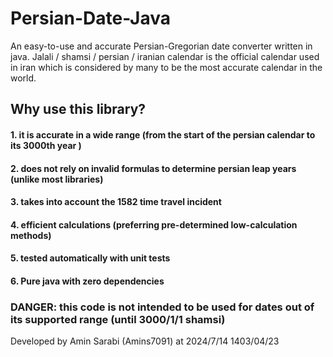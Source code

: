 # Persian-Date-Java

An easy-to-use and accurate Persian-Gregorian date converter written in java.
Jalali / shamsi / persian / iranian calendar is the official calendar used in iran which is considered by many to be the most accurate calendar
in the world.


## Why use this library?

#### 1. it is accurate in a wide range (from the start of the persian calendar to its 3000th year )

#### 2. does not rely on invalid formulas to determine persian leap years (unlike most libraries)

#### 3. takes into account the 1582 time travel incident

#### 4. efficient calculations (preferring pre-determined low-calculation methods)

#### 5. tested automatically with unit tests

#### 6. Pure java with zero dependencies



### DANGER: this code is not intended to be used for dates out of its supported range (until 3000/1/1 shamsi)


Developed by Amin Sarabi (Amins7091) at 2024/7/14 1403/04/23